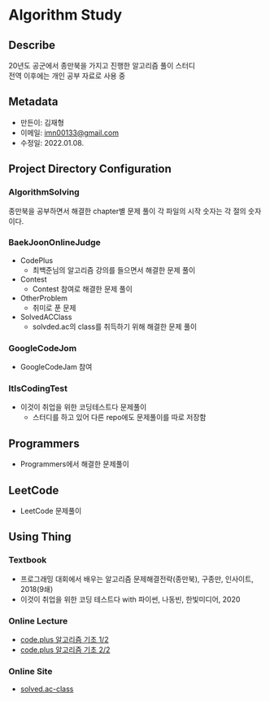 # Algorithm Study
## Describe
20년도 공군에서 종만북을 가지고 진행한 알고리즘 풀이 스터디  
전역 이후에는 개인 공부 자료로 사용 중

## Metadata
- 만든이: 김재형  
- 이메일: imn00133@gmail.com
- 수정일: 2022.01.08.

## Project Directory Configuration
### AlgorithmSolving
종만북을 공부하면서 해결한 chapter별 문제 풀이
각 파일의 시작 숫자는 각 절의 숫자이다.

### BaekJoonOnlineJudge
- CodePlus
  - 최백준님의 알고리즘 강의를 들으면서 해결한 문제 풀이
- Contest
  - Contest 참여로 해결한 문제 풀이
- OtherProblem
  - 취미로 푼 문제
- SolvedACClass
  - solvded.ac의 class를 취득하기 위해 해결한 문제 풀이

### GoogleCodeJom
- GoogleCodeJam 참여

### ItIsCodingTest
- 이것이 취업을 위한 코딩테스트다 문제풀이
  - 스터디를 하고 있어 다른 repo에도 문제풀이를 따로 저장함

## Programmers
- Programmers에서 해결한 문제풀이

## LeetCode
- LeetCode 문제풀이

## Using Thing
### Textbook
- 프로그래밍 대회에서 배우는 알고리즘 문제해결전략(종만북), 구종만, 인사이트, 2018(9쇄)
- 이것이 취업을 위한 코딩 테스트다 with 파이썬, 나동빈, 한빛미디어, 2020

### Online Lecture
- [code.plus 알고리즘 기초 1/2](https://code.plus/course/41)
- [code.plus 알고리즘 기초 2/2](https://code.plus/course/42)

### Online Site
- [solved.ac-class](https://solved.ac/class/)